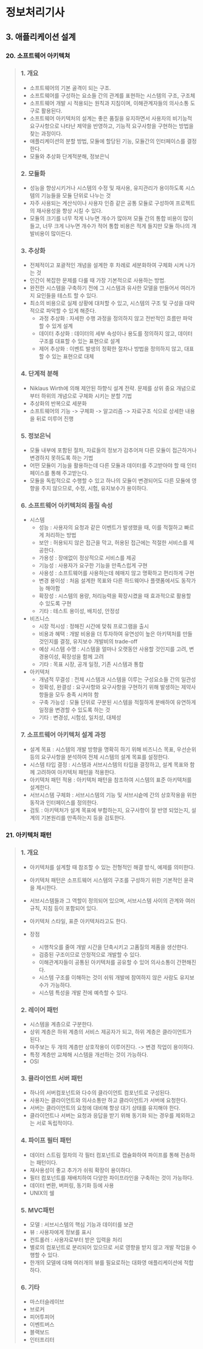 # 정보처리기사

## 3. 애플리케이션 설계

### 20. 소프트웨어 아키텍쳐

> ### 1. 개요
>
> - 소프트웨어의 기본 골격이 되는 구조.
> - 소프트웨어를 구성하는 요소들 간의 관계를 표현하는 시스템의 구조, 구조체
> - 소프트웨어 개발 시 적용되는 원칙과 지침이며, 이해관계자들의 의사소통 도구로 활용된다.
> - 소프트웨어 아키텍처의 설계는 좋은 품질을 유지하면서 사용자의 비기능적 요구사항으로 나타난 제약을 반영하고, 기능적 요구사항을 구현하는 방법을 찾는 과정이다.
> - 애플리케이션의 분할 방법, 모듈에 할당된 기능, 모듈간의 인터페이스를 결정한다.
> - 모듈와 추상화 단계적분해, 정보은닉
>
> ### 2. 모듈화
>
> - 성능을 향상시키거나 시스템의 수정 및 재사용, 유지관리가 용이하도록 시스템의 기능들을 모듈 단위로 나누는 것
> - 자주 사용되는 계산식이나 사용자 인증 같은 공통 모듈로 구성하여 프로젝트의 재사용성을 향상 시킬 수 있다.
> - 모듈의 크기를 너무 작게 나누면 개수가 많아져 모듈 간의 통합 비용이 많이 들고, 너무 크게 나누면 개수가 적어 통합 비용은 적게 들지만 모듈 하나의 개발비용이 많이든다.
>
> ### 3. 추상화
>
> - 전체적이고 포괄적인 개념을 설계한 후 차례로 세분화하여 구체화 시켜 나가는 것
> - 인간이 복잡한 문제를 다룰 때 가장 기본적으로 사용하는 방법.
> - 완전한 시스템을 구축하기 전에 그 시스템과 유사한 모델을 만들어서 여러가지 요인들을 테스트 할 수 있다.
> - 최소의 비용으로 실제 상황에 대처할 수 있고, 시스템의 구조 및 구성을 대략적으로 파악할 수 있게 해준다.
>   - 과정 추상화 : 자세한 수행 과정을 정의하지 않고 전반적인 흐름만 파악할 수 있게 설계
>   - 데이터 추상화 : 데이터의 세부 속성이나 용도를 정의하지 않고, 데이터 구조를 대표할 수 있는 표현으로 설계
>   - 제어 추상화 : 이벤트 발생의 정확한 절차나 방법을 정의하지 않고, 대표할 수 있는 표현으로 대체
>
> ### 4. 단계적 분해
>
> - Niklaus Wirth에 의해 제안된 하향식 설계 전략. 문제를 상위 중요 개념으로부터 하위의 개념으로 구체화 시키는 분할 기법
> - 추상화의 반복으로 세분화
> - 소프트웨어의 기능 -> 구체화 -> 알고리즘 -> 자료구조 식으로 상세한 내용을 뒤로 미루어 진행
>
> ### 5. 정보은닉
>
> - 모듈 내부에 포함된 절차, 자료들의 정보가 감추어져 다른 모듈이 접근하거나 변경하지 못하도록 하는 기법
> - 어떤 모듈이 기능을 활용하는데 다른 모듈과 데이터를 주고받아야 할 때 인터페이스를 통해 주고받는다.
> - 모듈을 독립적으로 수행할 수 있고 하나의 모듈이 변경되어도 다른 모듈에 영향을 주지 않으므로, 수정, 시험, 유지보수가 용이하다.
>
> ### 6. 소프트웨어 아키텍처의 품질 속성
>
> - 시스템
>   - 성능 : 사용자의 요청과 같은 이벤트가 발생했을 때, 이를 적절하고 빠르게 처리하는 방법
>   - 보안 : 허용되지 않은 접근을 막고, 허용된 접근에는 적절한 서비스를 제공한다.
>   - 가용성 : 장애없이 정상적으로 서비스를 제공
>   - 기능성 : 사용자가 요구한 기능을 만족스럽게 구현
>   - 사용성 : 소프트웨어를 사용하는데 헤매지 않고 명확하고 편리하게 구현
>   - 변경 용이성 : 처음 설계한 목표와 다른 하드웨어나 플랫폼에서도 동작가능 해야함
>   - 확장성 : 시스템의 용량, 처리능력을 확장시켰을 때 효과적으로 활용할 수 있도록 구현
>   - 기타 : 테스트 용이성, 배치성, 안정성
> - 비즈니스
>   - 시장 적시성 : 정해진 시간에 맞춰 프로그램을 출시
>   - 비용과 혜택 : 개발 비용을 더 투자하여 유연성이 높은 아키텍처를 만들 것인지를 결정, 유지보수 개발비의 trade-off
>   - 예상 시스템 수명 : 시스템을 얼마나 오랫동안 사용할 것인지를 고려, 변경용이성, 확장성을 함께 고려
>   - 기타 : 목표 시장, 공개 일정, 기존 시스템과 통합
> - 아키텍처
>   - 개념적 무결성 : 전체 시스템과 시스템을 이루는 구성요소들 간의 일관성
>   - 정확성, 완결성 : 요구사항와 요구사항을 구현하기 위해 발생하는 제약사항들을 모두 충족 시켜야 함
>   - 구축 가능성 : 모듈 단위로 구분된 시스템을 적절하게 분배하여 유연하게 일정을 변경할 수 있도록 하는 것
>   - 기타 : 변경성, 시험성, 일치성, 대체성
>
> ### 7. 소프트웨어 아키텍처 설계 과정
>
> - 설계 목표 : 시스템의 개발 방향을 명확히 하기 위해 비즈니스 목표, 우선순위 등의 요구사항을 분석하여 전체 시스템의 설계 목표를 설정한다.
> - 시스템 타입 결정 : 시스템과 서브시스템의 타입을 결정하고, 설계 목표와 함께 고려하여 아키텍처 패턴을 적용한다.
> - 아키텍처 패턴 적용 : 아키텍처 패턴을 참조하여 시스템의 표준 아키텍처를 설계한다.
> - 서브시스템 구체화 : 서브시스템의 기능 및 서브시슽메 간의 상호작용을 위한 동작과 인터페이스를 정의한다.
> - 검토 : 아키텍처가 설계 목표에 부합하는지, 요구사항이 잘 반영 되었는지, 설계의 기본원리를 만족하는지 등을 검토한다.

### 21. 아키텍처 패턴

> ### 1. 개요
>
> - 아키텍처를 설계할 때 참조할 수 있는 전형적인 해결 방식, 예제를 의미한다.
> - 아키텍처 패턴은 소프트웨어 시스템의 구조를 구성하기 위한 기본적인 윤곽을 제시한다.
> - 서브시스템들과 그 역할이 정의되어 있으며, 서브시스템 사이의 관계와 여러 규칙, 지침 등이 포함되어 있다.
> - 아키텍처 스타일, 표준 아키텍처라고도 한다.
>
> - 장점
>   - 시행착오를 줄여 개발 시간을 단축시키고 고품질의 제품을 생산한다.
>   - 검증된 구조이므로 안정적으로 개발할 수 있다.
>   - 이해관계자들이 공통된 아키텍처를 공유할 수 있어 의사소통이 간편해진다.
>   - 시스템 구조를 이해하는 것이 쉬워 개발에 참여하지 않은 사람도 유지보수가 가능하다.
>   - 시스템 특성을 개발 전에 예측할 수 있다.
>
> ### 2. 레이어 패턴
>
> - 시스템을 계층으로 구분한다.
> - 상위 계층은 하위 계층의 서비스 제공자가 되고, 하위 계층은 클라이언트가 된다.
> - 마주보는 두 개의 계층만 상호작용이 이루어진다. -> 변경 작업이 용이하다.
> - 특정 계층만 교체해 시스템을 개선하는 것이 가능하다.
> - OSI
>
> ### 3. 클라이언트 서버 패턴
>
> - 하나의 서버컴포넌트와 다수의 클라이언트 컴포넌트로 구성된다.
> - 사용자는 클라이언트와 의사소통만 하고 클라이언트가 서버에 요청한다.
> - 서버는 클라이언트의 요청에 대비해 항상 대기 상태를 유지해야 한다.
> - 클라이언트나 서버는 요청과 응답을 받기 위해 동기화 되는 경우를 제외하고는 서로 독립적이다.
>
> ### 4. 파이프 필터 패턴
>
> - 데이터 스트림 절차의 각 필터 컴포넌트로 캡슐화하여 파이프를 통해 전송하는 패턴이다.
> - 재사용성이 좋고 추가가 쉬워 확장이 용이하다.
> - 필터 컴포넌트를 재배치하여 다양한 파이프라인을 구축하는 것이 가능하다.
> - 데이터 변환, 버퍼링, 동기화 등에 사용
> - UNIX의 쉘
>
> ### 5. MVC패턴
>
> - 모델 : 서브시스템의 핵심 기능과 데이터를 보관
> - 뷰 : 사용자에게 정보를 표시
> - 컨트롤러 : 사용자로부터 받은 입력을 처리
> - 별로의 컴포넌트로 분리되어 있으므로 서로 영향을 받지 않고 개발 작업을 수행할 수 있다.
> - 한개의 모델에 대해 여러개의 뷰를 필요로하는 대화영 애플리케이션에 적합하다.
>
> ### 6. 기타
>
> - 마스터슬레이브
> - 브로커
> - 피어투피어
> - 이벤트버스
> - 블랙보드
> - 인터프리터

